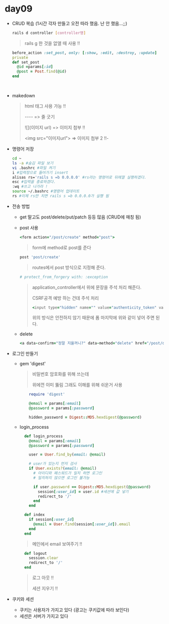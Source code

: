 # day09

- CRUD 복습 (1시간 각자 만들고 오전 따라 했음. 난 안 했음...;;)

  ```bash
  rails d controller [controller명]
  ```

  > rails g 한 것을 없앨 때 사용 !!

  ```ruby
  before_action :set_post, only: [:show, :edit, :destroy, :update]
  private
  def set_post
    @id =params[:id]
    @post = Post.find(@id)
  end
  ```

  ​

- makedown

  > html 태그 사용 가능 !!
  >
  > ---- => 줄 긋기
  >
  > \![](이미지 url) => 이미지 첨부 !!
  >
  > \<img src="이미지url"> => 이미지 첨부 2 !!-	

- 명령어 저장

  ```bash
  cd ~
  ls -a #숨김 파일 보기
  vi .bashrc #파일 켜기
  i #입력창으로 들어가기 insert
  alisas rs='rails s =b 0.0.0.0' #rs라는 명령어로 뒤에껄 실행하겠다.
  esc #입력을 종료하겠다.
  :wq #쓰고 나가라 !
  source ~/.bashrc #명령어 업데이트
  rs #이제 rs만 치면 rails s =b 0.0.0.0가 실행 됨 
  ```

- 전송 방법

  - get 말고도 post/delete/put/patch 등등 많음 (CRUD에 매칭 됨)

  - post 사용

    ```ruby
    <form action="/post/create" method="post">
    ```

    > form에 method로 post를 준다

    ```ruby
    post 'post/create'
    ```

    > routes에서 post 방식으로 지정해 준다.

    ```ruby
    # protect_from_forgery with: :exception
    ```

    > application_controller에서 위에 문장을 주석 처리 해준다.
    >
    > CSRF공격 예방 하는 건데 주석 처리
    >
    > ```ruby
    > <input type="hidden" name="" value="authenticity_token" value="<%= form_authenticity_token %>">
    > ```
    >
    > 위의 방식은 안전하지 않기 때문에 폼 마지막에 위와 같이 넣어 주면 된다.

  - delete

    ```ruby
    <a data-confirm="정말 지울꺼니?" data-method="delete" href="/post/destroy/<%= p.id %>">삭제</a>
    ```

- 로그인 만들기

  - gem 'digest'

    > 비밀번호 암호화를 위해 쓰는데
    >
    > 위에껀 이미 뚫림 그래도 이해를 위해 쉬운거 사용

    ```ruby
        require 'digest'

        @email = params[:email]
        @password = params[:password]

        hidden_password = Digest::MD5.hexdigest(@password)                                   
    ```

  - login_process

    ```ruby
      def login_process
        @email = params[:email]
        @password = params[:password]

        user = User.find_by(email: @email)

        # user가 있는지 먼저 검사
        if User.exists?(email: @email)
          # 아이디와 패스워드가 일치 하면 로그인
          # 일치하지 않으면 로그인 불가능

          if user.password == Digest::MD5.hexdigest(@password)
            session[:user_id] = user.id #세션에 값 넣기
            redirect_to '/'
          end
        end
    ```

    ```ruby
      def index
        if session[:user_id]
          @email = User.find(session[:user_id]).email
        end
      end
    ```

    > 메인에서 email 보여주기 !!

    ```ruby
      def logout
        session.clear
        redirect_to '/'
      end
    ```

    > 로그 아웃 !!
    >
    > 세션 지우기 !!

- 쿠키와 세션

  - 쿠키는 사용자가 가지고 있다 (광고는 쿠키값에 따라 보인다)
  - 세션은 서버가 가지고 있다